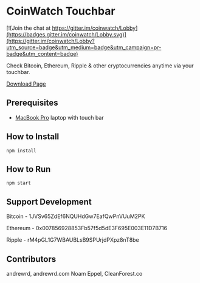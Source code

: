 # CoinWatch Touchbar

[![Join the chat at https://gitter.im/coinwatch/Lobby](https://badges.gitter.im/coinwatch/Lobby.svg)](https://gitter.im/coinwatch/Lobby?utm_source=badge&utm_medium=badge&utm_campaign=pr-badge&utm_content=badge)

Check Bitcoin, Ethereum, Ripple & other cryptocurrencies anytime via your touchbar.

[Download Page](https://github.com/andrewrd/coinwatch/releases)

## Prerequisites

* [MacBook Pro](http://www.apple.com/macbook-pro/) laptop with touch bar

## How to Install

    npm install

## How to Run

    npm start

## Support Development

Bitcoin - 1JVSv65ZdEf6NQUHdGw7EafQwPnVUuM2PK

Ethereum - 0x007856928853Fb57f5d5dE3F695E003E11D7B716

Ripple - rM4pGL1G7WBAUBLsB9SPUrjdPXpz8nT8be

## Contributors
andrewrd, andrewrd.com 
Noam Eppel, CleanForest.co
